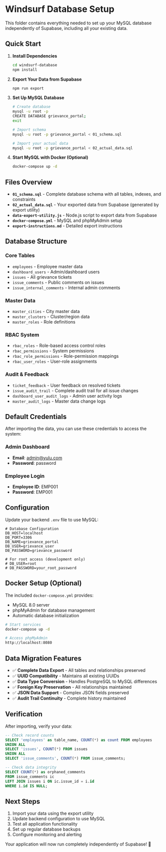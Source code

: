 
# Windsurf Database Setup

This folder contains everything needed to set up your MySQL database independently of Supabase, including all your existing data.

## Quick Start

1. **Install Dependencies**
   ```bash
   cd windsurf-database
   npm install
   ```

2. **Export Your Data from Supabase**
   ```bash
   npm run export
   ```

3. **Set Up MySQL Database**
   ```bash
   # Create database
   mysql -u root -p
   CREATE DATABASE grievance_portal;
   exit
   
   # Import schema
   mysql -u root -p grievance_portal < 01_schema.sql
   
   # Import your actual data
   mysql -u root -p grievance_portal < 02_actual_data.sql
   ```

4. **Start MySQL with Docker (Optional)**
   ```bash
   docker-compose up -d
   ```

## Files Overview

- **`01_schema.sql`** - Complete database schema with all tables, indexes, and constraints
- **`02_actual_data.sql`** - Your exported data from Supabase (generated by export utility)
- **`data-export-utility.js`** - Node.js script to export data from Supabase
- **`docker-compose.yml`** - MySQL and phpMyAdmin setup
- **`export-instructions.md`** - Detailed export instructions

## Database Structure

### Core Tables
- `employees` - Employee master data
- `dashboard_users` - Admin/dashboard users
- `issues` - All grievance tickets
- `issue_comments` - Public comments on issues
- `issue_internal_comments` - Internal admin comments

### Master Data
- `master_cities` - City master data
- `master_clusters` - Cluster/region data
- `master_roles` - Role definitions

### RBAC System
- `rbac_roles` - Role-based access control roles
- `rbac_permissions` - System permissions
- `rbac_role_permissions` - Role-permission mappings
- `rbac_user_roles` - User-role assignments

### Audit & Feedback
- `ticket_feedback` - User feedback on resolved tickets
- `issue_audit_trail` - Complete audit trail for all issue changes
- `dashboard_user_audit_logs` - Admin user activity logs
- `master_audit_logs` - Master data change logs

## Default Credentials

After importing the data, you can use these credentials to access the system:

### Admin Dashboard
- **Email**: admin@yulu.com
- **Password**: password

### Employee Login
- **Employee ID**: EMP001
- **Password**: EMP001

## Configuration

Update your backend `.env` file to use MySQL:

```env
# Database Configuration
DB_HOST=localhost
DB_PORT=3306
DB_NAME=grievance_portal
DB_USER=grievance_user
DB_PASSWORD=grievance_password

# For root access (development only)
# DB_USER=root
# DB_PASSWORD=your_root_password
```

## Docker Setup (Optional)

The included `docker-compose.yml` provides:
- MySQL 8.0 server
- phpMyAdmin for database management
- Automatic database initialization

```bash
# Start services
docker-compose up -d

# Access phpMyAdmin
http://localhost:8080
```

## Data Migration Features

- ✅ **Complete Data Export** - All tables and relationships preserved
- ✅ **UUID Compatibility** - Maintains all existing UUIDs
- ✅ **Data Type Conversion** - Handles PostgreSQL to MySQL differences
- ✅ **Foreign Key Preservation** - All relationships maintained
- ✅ **JSON Data Support** - Complex JSON fields preserved
- ✅ **Audit Trail Continuity** - Complete history maintained

## Verification

After importing, verify your data:

```sql
-- Check record counts
SELECT 'employees' as table_name, COUNT(*) as count FROM employees
UNION ALL
SELECT 'issues', COUNT(*) FROM issues
UNION ALL
SELECT 'issue_comments', COUNT(*) FROM issue_comments;

-- Check data integrity
SELECT COUNT(*) as orphaned_comments 
FROM issue_comments ic 
LEFT JOIN issues i ON ic.issue_id = i.id 
WHERE i.id IS NULL;
```

## Next Steps

1. Import your data using the export utility
2. Update backend configuration to use MySQL
3. Test all application functionality
4. Set up regular database backups
5. Configure monitoring and alerting

Your application will now run completely independently of Supabase! 🎉
